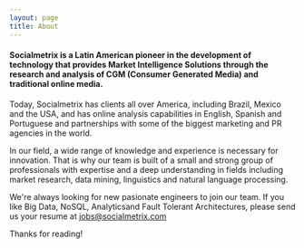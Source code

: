```yaml
---
layout: page
title: About
---
```


#### Socialmetrix is a Latin American pioneer in the development of technology that provides Market Intelligence Solutions through the research and analysis of CGM (Consumer Generated Media) and traditional online media.

Today, Socialmetrix has clients all over America, including Brazil, Mexico and the USA, and has online analysis capabilities in English, Spanish and Portuguese and partnerships with some of the biggest marketing and PR agencies in the world.

In our field, a wide range of knowledge and experience is necessary for innovation. That is why our team is built of a small and strong group of professionals with expertise and a deep understanding in fields including market research, data mining, linguistics and natural language processing.

We're always looking for new pasionate engineers to join our team. If you like Big Data, NoSQL, Analyticsand Fault Tolerant Architectures, please send us your resume at [jobs@socialmetrix.com](mailto:jobs@socialmetrix.com)

Thanks for reading!
